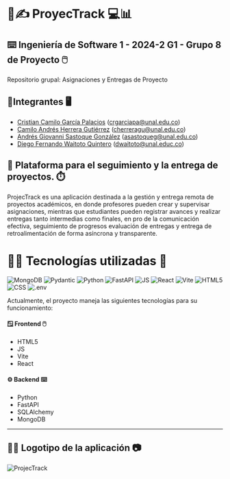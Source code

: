 
# 📓✍️ ProyecTrack 💻📊

## ⌨️ Ingeniería de Software 1 - 2024-2 G1 - Grupo 8 de Proyecto 🖱️
Repositorio grupal: Asignaciones y Entregas de Proyecto


## 👷Integrantes 🖥️

* [Cristian Camilo García Palacios](https://github.com/CristianCamiloGarciaPalacios) (crgarciapa@unal.edu.co)
* [Camilo Andrés Herrera Gutiérrez](https://github.com/camiloandherrera) (cherreragu@unal.edu.co)
* [Andrés Giovanni Sastoque González](https://github.com/asastg) (asastoqueg@unal.edu.co)
* [Diego Fernando Waitoto Quintero](https://github.com/asastg) (dwaitoto@unal.educ.co)



## 📝 Plataforma para el seguimiento y la entrega de proyectos. ⏱️

ProjecTrack es una aplicación destinada a la gestión y entrega remota de proyectos académicos, en donde profesores pueden crear y supervisar asignaciones, mientras que estudiantes pueden registrar avances y realizar entregas tanto intermedias como finales, en pro de la comunicación efectiva, seguimiento de progresos evaluación de entregas y entrega de retroalimentación de forma asíncrona y transparente.


# 🧑‍💻 Tecnologías utilizadas 💾

![MongoDB](https://img.shields.io/badge/MongoDB-white?style=flat&logo=mongodb&logoColor=%2347A248)
![Pydantic](https://img.shields.io/badge/Pydantic-%23E92063?logo=pydantic&logoColor=white)
![Python](https://img.shields.io/badge/Python-ffca3a?style=flat&logo=python&logoColor=3776AB)
![FastAPI](https://img.shields.io/badge/FastAPI-009688?style=flat&logo=fastapi&logoColor=white)
![JS](https://img.shields.io/badge/JavaScript-black?style=flat&logo=javascript&logoColor=%23F7DF1E)
![React](https://img.shields.io/badge/React-4dadc7?style=flat&logo=react&logoColor=white)
![Vite](https://img.shields.io/badge/Vite-%23646CFF?logo=vite&logoColor=ffd42c)
![HTML5](https://img.shields.io/badge/HTML5-white?style=flat&logo=html5&logoColor=%23E34F26)
![CSS](https://img.shields.io/badge/CSS-white?style=flat&logo=css&logoColor=%23663399)
![.env](https://img.shields.io/badge/.env-black?logo=dotenv&logoColor=%23ECD53F)


Actualmente, el proyecto maneja las siguientes tecnologías para su funcionamiento:

#### 🪟 Frontend 🖱️
- HTML5
- JS
- Vite
- React

#### ⚙️ Backend ⌨️
- Python
- FastAPI
- SQLAlchemy
- MongoDB

---
## 👨‍🎨 Logotipo de la aplicación 📷
![ProjecTrack](https://github.com/user-attachments/assets/4be2aee8-8df0-45a0-9142-338aed8b085d)
